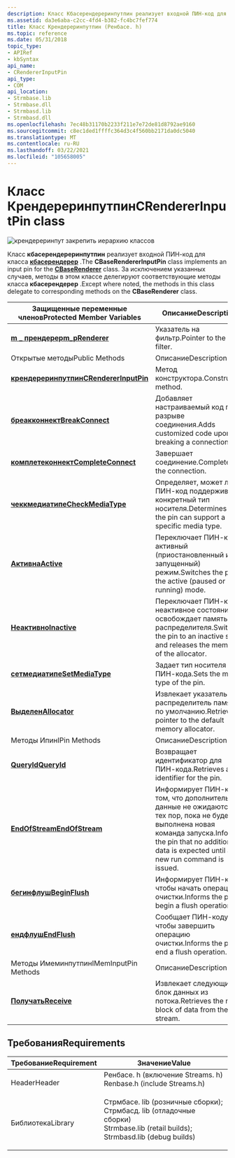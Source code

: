 ```yaml
---
description: Класс Кбасерендереринпутпин реализует входной ПИН-код для класса Кбасерендерер. За исключением указанных случаев, методы в этом классе делегируют соответствующие методы класса Кбасерендерер.
ms.assetid: da3e6aba-c2cc-4fd4-b382-fc4bc7fef774
title: Класс Крендереринпутпин (Ренбасе. h)
ms.topic: reference
ms.date: 05/31/2018
topic_type:
- APIRef
- kbSyntax
api_name:
- CRendererInputPin
api_type:
- COM
api_location:
- Strmbase.lib
- Strmbase.dll
- Strmbasd.lib
- Strmbasd.dll
ms.openlocfilehash: 7ec48b31170b2233f211e7e72de81d8792ae9160
ms.sourcegitcommit: c8ec1ded1ffffc364d3c4f560bb2171da0dc5040
ms.translationtype: MT
ms.contentlocale: ru-RU
ms.lasthandoff: 03/22/2021
ms.locfileid: "105658005"
---
```

# <a name="crendererinputpin-class"></a><span data-ttu-id="d419a-104">Класс Крендереринпутпин</span><span class="sxs-lookup"><span data-stu-id="d419a-104">CRendererInputPin class</span></span>

![крендереринпут закрепить иерархию классов](images/rbase01.png)

<span data-ttu-id="d419a-106">Класс **кбасерендереринпутпин** реализует входной ПИН-код для класса [**кбасерендерер**](cbaserenderer.md) .</span><span class="sxs-lookup"><span data-stu-id="d419a-106">The **CBaseRendererInputPin** class implements an input pin for the [**CBaseRenderer**](cbaserenderer.md) class.</span></span> <span data-ttu-id="d419a-107">За исключением указанных случаев, методы в этом классе делегируют соответствующие методы класса **кбасерендерер** .</span><span class="sxs-lookup"><span data-stu-id="d419a-107">Except where noted, the methods in this class delegate to corresponding methods on the **CBaseRenderer** class.</span></span>



| <span data-ttu-id="d419a-108">Защищенные переменные членов</span><span class="sxs-lookup"><span data-stu-id="d419a-108">Protected Member Variables</span></span>                                       | <span data-ttu-id="d419a-109">Описание</span><span class="sxs-lookup"><span data-stu-id="d419a-109">Description</span></span>                                                                            |
|------------------------------------------------------------------|----------------------------------------------------------------------------------------|
| [<span data-ttu-id="d419a-110">**m \_ прендерер**</span><span class="sxs-lookup"><span data-stu-id="d419a-110">**m\_pRenderer**</span></span>](crendererinputpin-m-prenderer.md)            | <span data-ttu-id="d419a-111">Указатель на фильтр.</span><span class="sxs-lookup"><span data-stu-id="d419a-111">Pointer to the filter.</span></span>                                                                 |
| <span data-ttu-id="d419a-112">Открытые методы</span><span class="sxs-lookup"><span data-stu-id="d419a-112">Public Methods</span></span>                                                   | <span data-ttu-id="d419a-113">Описание</span><span class="sxs-lookup"><span data-stu-id="d419a-113">Description</span></span>                                                                            |
| [<span data-ttu-id="d419a-114">**крендереринпутпин**</span><span class="sxs-lookup"><span data-stu-id="d419a-114">**CRendererInputPin**</span></span>](crendererinputpin-crendererinputpin.md) | <span data-ttu-id="d419a-115">Метод конструктора.</span><span class="sxs-lookup"><span data-stu-id="d419a-115">Constructor method.</span></span>                                                                    |
| [<span data-ttu-id="d419a-116">**бреакконнект**</span><span class="sxs-lookup"><span data-stu-id="d419a-116">**BreakConnect**</span></span>](crendererinputpin-breakconnect.md)           | <span data-ttu-id="d419a-117">Добавляет настраиваемый код при разрыве соединения.</span><span class="sxs-lookup"><span data-stu-id="d419a-117">Adds customized code upon breaking a connection.</span></span>                                       |
| [<span data-ttu-id="d419a-118">**комплетеконнект**</span><span class="sxs-lookup"><span data-stu-id="d419a-118">**CompleteConnect**</span></span>](crendererinputpin-completeconnect.md)     | <span data-ttu-id="d419a-119">Завершает соединение.</span><span class="sxs-lookup"><span data-stu-id="d419a-119">Completes the connection.</span></span>                                                              |
| [<span data-ttu-id="d419a-120">**чеккмедиатипе**</span><span class="sxs-lookup"><span data-stu-id="d419a-120">**CheckMediaType**</span></span>](crendererinputpin-checkmediatype.md)       | <span data-ttu-id="d419a-121">Определяет, может ли ПИН-код поддерживать конкретный тип носителя.</span><span class="sxs-lookup"><span data-stu-id="d419a-121">Determines if the pin can support a specific media type.</span></span>                               |
| [<span data-ttu-id="d419a-122">**Активна**</span><span class="sxs-lookup"><span data-stu-id="d419a-122">**Active**</span></span>](crendererinputpin-active.md)                       | <span data-ttu-id="d419a-123">Переключает ПИН-код в активный (приостановленный или запущенный) режим.</span><span class="sxs-lookup"><span data-stu-id="d419a-123">Switches the pin to the active (paused or running) mode.</span></span>                               |
| [<span data-ttu-id="d419a-124">**Неактивно**</span><span class="sxs-lookup"><span data-stu-id="d419a-124">**Inactive**</span></span>](crendererinputpin-inactive.md)                   | <span data-ttu-id="d419a-125">Переключает ПИН-код в неактивное состояние и освобождает память распределителя.</span><span class="sxs-lookup"><span data-stu-id="d419a-125">Switches the pin to an inactive state and releases the memory of the allocator.</span></span>        |
| [<span data-ttu-id="d419a-126">**сетмедиатипе**</span><span class="sxs-lookup"><span data-stu-id="d419a-126">**SetMediaType**</span></span>](crendererinputpin-setmediatype.md)           | <span data-ttu-id="d419a-127">Задает тип носителя для ПИН-кода.</span><span class="sxs-lookup"><span data-stu-id="d419a-127">Sets the media type of the pin.</span></span>                                                        |
| [<span data-ttu-id="d419a-128">**Выделен**</span><span class="sxs-lookup"><span data-stu-id="d419a-128">**Allocator**</span></span>](crendererinputpin-allocator.md)                 | <span data-ttu-id="d419a-129">Извлекает указатель на распределитель памяти по умолчанию.</span><span class="sxs-lookup"><span data-stu-id="d419a-129">Retrieves a pointer to the default memory allocator.</span></span>                                   |
| <span data-ttu-id="d419a-130">Методы Ипин</span><span class="sxs-lookup"><span data-stu-id="d419a-130">IPin Methods</span></span>                                                     | <span data-ttu-id="d419a-131">Описание</span><span class="sxs-lookup"><span data-stu-id="d419a-131">Description</span></span>                                                                            |
| [<span data-ttu-id="d419a-132">**QueryId**</span><span class="sxs-lookup"><span data-stu-id="d419a-132">**QueryId**</span></span>](crendererinputpin-queryid.md)                     | <span data-ttu-id="d419a-133">Возвращает идентификатор для ПИН-кода.</span><span class="sxs-lookup"><span data-stu-id="d419a-133">Retrieves an identifier for the pin.</span></span>                                                   |
| [<span data-ttu-id="d419a-134">**EndOfStream**</span><span class="sxs-lookup"><span data-stu-id="d419a-134">**EndOfStream**</span></span>](crendererinputpin-endofstream.md)             | <span data-ttu-id="d419a-135">Информирует ПИН-код о том, что дополнительные данные не ожидаются до тех пор, пока не будет выполнена новая команда запуска.</span><span class="sxs-lookup"><span data-stu-id="d419a-135">Informs the pin that no additional data is expected until a new run command is issued.</span></span> |
| [<span data-ttu-id="d419a-136">**бегинфлуш**</span><span class="sxs-lookup"><span data-stu-id="d419a-136">**BeginFlush**</span></span>](crendererinputpin-beginflush.md)               | <span data-ttu-id="d419a-137">Информирует ПИН-код, чтобы начать операцию очистки.</span><span class="sxs-lookup"><span data-stu-id="d419a-137">Informs the pin to begin a flush operation.</span></span>                                            |
| [<span data-ttu-id="d419a-138">**ендфлуш**</span><span class="sxs-lookup"><span data-stu-id="d419a-138">**EndFlush**</span></span>](crendererinputpin-endflush.md)                   | <span data-ttu-id="d419a-139">Сообщает ПИН-коду, чтобы завершить операцию очистки.</span><span class="sxs-lookup"><span data-stu-id="d419a-139">Informs the pin to end a flush operation.</span></span>                                              |
| <span data-ttu-id="d419a-140">Методы Имеминпутпин</span><span class="sxs-lookup"><span data-stu-id="d419a-140">IMemInputPin Methods</span></span>                                             | <span data-ttu-id="d419a-141">Описание</span><span class="sxs-lookup"><span data-stu-id="d419a-141">Description</span></span>                                                                            |
| [<span data-ttu-id="d419a-142">**Получать**</span><span class="sxs-lookup"><span data-stu-id="d419a-142">**Receive**</span></span>](crendererinputpin-receive.md)                     | <span data-ttu-id="d419a-143">Извлекает следующий блок данных из потока.</span><span class="sxs-lookup"><span data-stu-id="d419a-143">Retrieves the next block of data from the stream.</span></span>                                      |



 

## <a name="requirements"></a><span data-ttu-id="d419a-144">Требования</span><span class="sxs-lookup"><span data-stu-id="d419a-144">Requirements</span></span>



| <span data-ttu-id="d419a-145">Требование</span><span class="sxs-lookup"><span data-stu-id="d419a-145">Requirement</span></span> | <span data-ttu-id="d419a-146">Значение</span><span class="sxs-lookup"><span data-stu-id="d419a-146">Value</span></span> |
|--------------------|--------------------------------------------------------------------------------------------------------------------------------------------------------------------------------------------|
| <span data-ttu-id="d419a-147">Header</span><span class="sxs-lookup"><span data-stu-id="d419a-147">Header</span></span><br/>  | <dl> <span data-ttu-id="d419a-148"><dt>Ренбасе. h (включение Streams. h)</dt></span><span class="sxs-lookup"><span data-stu-id="d419a-148"><dt>Renbase.h (include Streams.h)</dt></span></span> </dl>                                                                                   |
| <span data-ttu-id="d419a-149">Библиотека</span><span class="sxs-lookup"><span data-stu-id="d419a-149">Library</span></span><br/> | <dl> <span data-ttu-id="d419a-150"><dt>Стрмбасе. lib (розничные сборки); </dt> <dt>Стрмбасд. lib (отладочные сборки)</dt></span><span class="sxs-lookup"><span data-stu-id="d419a-150"><dt>Strmbase.lib (retail builds); </dt> <dt>Strmbasd.lib (debug builds)</dt></span></span> </dl> |



 

 




